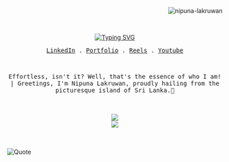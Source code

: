 <div align="center">
<img src="https://komarev.com/ghpvc/?username=nipuna-lakruwan&label=Profile%20views&color=0e75b6&style=flat" alt="nipuna-lakruwan" align="right"/>
</div>  

  </br></br>
<div align="center">
  
[![Typing SVG](https://readme-typing-svg.herokuapp.com?font=Fira+Code&pause=1000&center=true&vCenter=true&random=false&width=435&lines=FULL+STACK+DEVELOPER;UX%2FUI+ENGINEER;YOUTUBER;PROGRAMMER)](https://git.io/typing-svg)
</div>
  
   <p align="center">
     <samp>
       <a href="https://www.linkedin.com/in/nipuna-lakruwan-6b740627a?utm_source=share&utm_campaign=share_via&utm_content=profile&utm_medium=ios_app" target="_blank">LinkedIn</a> .
       <a href="http://nipuna-lakruwan.github.io/" target="_blank">Portfolio</a> .
       <a href="https://instagram.com/_.nipuna._.lakruwan._?igshid=OGQ5ZDc2ODk2ZA%3D%3D&utm_source=qr" target="_blank">Reels</a> .
       <a href="https://www.youtube.com/@Nipuna_SANL" target="_blank">Youtube</a>
     </samp>
    </p>
</div>

<br>

<div align='center'>
  <samp>
  <p> Effortless, isn't it? Well, that's the essence of who I am! | Greetings, I'm Nipuna Lakruwan, proudly hailing from the picturesque island of Sri Lanka.🤍</p> </br>
  </samp>
</div>


</br>

<div align="center">
<img src="https://github-readme-stats.vercel.app/api/top-langs/?username=nipuna-lakruwan&theme=omni&hide_border=true&include_all_commits=true&count_private=true&layout=compact" align="center" />
</div> 

<div align="center">
 <img src="https://github-readme-streak-stats.herokuapp.com/?user=nipuna-lakruwan&theme=omni&hide_border=true" align="center" />
</div>

<br/>  

<br>

![Quote](https://github-readme-quotes-bay.vercel.app/quote?theme=dark)


<br />

